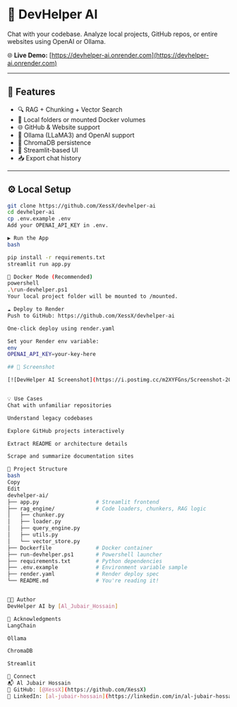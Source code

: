 # 🧠 DevHelper AI

Chat with your codebase. Analyze local projects, GitHub repos, or entire websites using OpenAI or Ollama.

🌐 **Live Demo:** [https://devhelper-ai.onrender.com](https://devhelper-ai.onrender.com)

---

## 🚀 Features

- 🔍 RAG + Chunking + Vector Search
- 📂 Local folders or mounted Docker volumes
- 🌐 GitHub & Website support
- 🧠 Ollama (LLaMA3) and OpenAI support
- 🧱 ChromaDB persistence
- 💬 Streamlit-based UI
- 📥 Export chat history

---

## ⚙️ Local Setup

```bash
git clone https://github.com/XessX/devhelper-ai
cd devhelper-ai
cp .env.example .env
Add your OPENAI_API_KEY in .env.

▶️ Run the App
bash

pip install -r requirements.txt
streamlit run app.py

🐳 Docker Mode (Recommended)
powershell
.\run-devhelper.ps1
Your local project folder will be mounted to /mounted.

☁️ Deploy to Render
Push to GitHub: https://github.com/XessX/devhelper-ai

One-click deploy using render.yaml

Set your Render env variable:
env
OPENAI_API_KEY=your-key-here

## 📸 Screenshot

[![DevHelper AI Screenshot](https://i.postimg.cc/m2XYFGns/Screenshot-2025-04-18-080345.png)](https://postimg.cc/8jvJqxDK)


💡 Use Cases
Chat with unfamiliar repositories

Understand legacy codebases

Explore GitHub projects interactively

Extract README or architecture details

Scrape and summarize documentation sites

📁 Project Structure
bash
Copy
Edit
devhelper-ai/
├── app.py                  # Streamlit frontend
├── rag_engine/             # Code loaders, chunkers, RAG logic
│   ├── chunker.py
│   ├── loader.py
│   ├── query_engine.py
│   ├── utils.py
│   └── vector_store.py
├── Dockerfile              # Docker container
├── run-devhelper.ps1       # Powershell launcher
├── requirements.txt        # Python dependencies
├── .env.example            # Environment variable sample
├── render.yaml             # Render deploy spec
└── README.md               # You're reading it!


👨‍💻 Author
DevHelper AI by [Al_Jubair_Hossain]

🙌 Acknowledgments
LangChain

Ollama

ChromaDB

Streamlit

📡 Connect
📬 Al Jubair Hossain
📎 GitHub: [@XessX](https://github.com/XessX)
📎 LinkedIn: [al-jubair-hossain](https://linkedin.com/in/al-jubair-hossain-2ab89011b/)